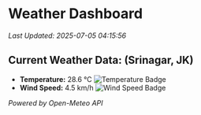 
# Weather Dashboard

_Last Updated: 2025-07-05 04:15:56_

## Current Weather Data: (Srinagar, JK)
- **Temperature:** 28.6 °C ![Temperature Badge](https://img.shields.io/badge/Temperature-Medium%20Temp-green)
- **Wind Speed:** 4.5 km/h ![Wind Speed Badge](https://img.shields.io/badge/Wind%20Speed-Light%20Wind-blue)

*Powered by Open-Meteo API*
